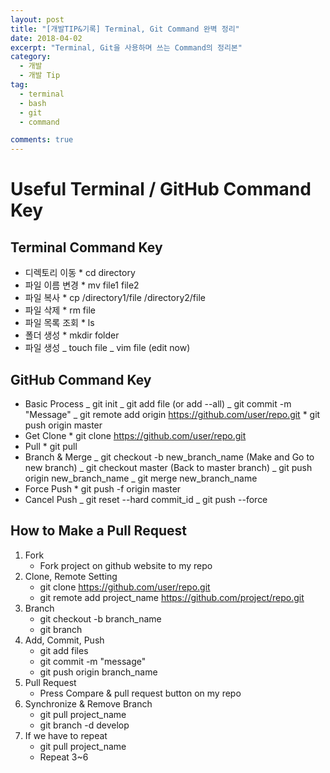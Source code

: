 ```yaml
---
layout: post
title: "[개발TIP&기록] Terminal, Git Command 완벽 정리"
date: 2018-04-02
excerpt: "Terminal, Git을 사용하며 쓰는 Command의 정리본"
category:
  - 개발
  - 개발 Tip
tag:
  - terminal
  - bash
  - git
  - command

comments: true
---
```


# Useful Terminal / GitHub Command Key

## Terminal Command Key

- 디렉토리 이동 \* cd directory
- 파일 이름 변경 \* mv file1 file2
- 파일 복사 \* cp /directory1/file /directory2/file
- 파일 삭제 \* rm file
- 파일 목록 조회 \* ls
- 폴더 생성 \* mkdir folder
- 파일 생성
  _ touch file
  _ vim file (edit now)

## GitHub Command Key

- Basic Process
  _ git init
  _ git add file (or add --all)
  _ git commit -m "Message"
  _ git remote add origin https://github.com/user/repo.git \* git push origin master
- Get Clone \* git clone https://github.com/user/repo.git
- Pull \* git pull
- Branch & Merge
  _ git checkout -b new_branch_name (Make and Go to new branch)
  _ git checkout master (Back to master branch)
  _ git push origin new_branch_name
  _ git merge new_branch_name
- Force Push \* git push -f origin master
- Cancel Push
  _ git reset --hard commit_id
  _ git push --force

## How to Make a Pull Request

1. Fork
   - Fork project on github website to my repo
2. Clone, Remote Setting
   - git clone https://github.com/user/repo.git
   - git remote add project_name https://github.com/project/repo.git
3. Branch
   - git checkout -b branch_name
   - git branch
4. Add, Commit, Push
   - git add files
   - git commit -m "message"
   - git push origin branch_name
5. Pull Request
   - Press Compare & pull request button on my repo
6. Synchronize & Remove Branch
   - git pull project_name
   - git branch -d develop
7. If we have to repeat
   - git pull project_name
   - Repeat 3~6
